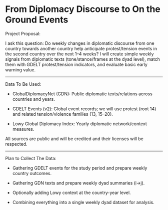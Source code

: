 # From Diplomacy Discourse to On the Ground Events

 Project Proposal:
   
I ask this question: Do weekly changes in diplomatic discourse from one country towards another country help anticipate protest/tension events in the second country over the next 1–4 weeks? 
I will create simple weekly signals from diplomatic texts (tone/stance/frames at the dyad level), match them with GDELT protest/tension indicators, and evaluate basic early warning value.
________________________________________
 Data To Be Used:

*	GlobalDiplomacyNet (GDN): Public diplomatic texts/relations across countries and years.

*	GDELT Events (v2): Global event records; we will use protest (root 14) and related tension/violence families (13, 15–20).

*	Lowy Global Diplomacy Index: Yearly diplomatic network/context measures.

All sources are public and will be credited and their licenses will be respected.
________________________________________
 Plan to Collect The Data:

*	Gathering GDELT events for the study period and prepare weekly country outcomes.

*	Gathering GDN texts and prepare weekly dyad summaries (i→j).

*	Optionally adding Lowy context at the country-year level.

*	Combining everything into a single weekly dyad dataset for analysis.
